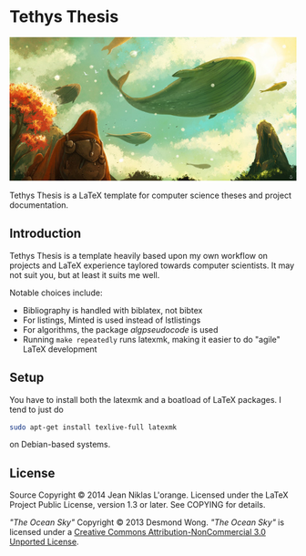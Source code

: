 # Tethys Thesis

<p align="center">
  <img src="fig/the-ocean-sky.jpg" alt="The Ocean Sky"/>
</p>

Tethys Thesis is a LaTeX template for computer science theses and project
documentation.

## Introduction

Tethys Thesis is a template heavily based upon my own workflow on projects and
LaTeX experience taylored towards computer scientists. It may not suit you, but
at least it suits me well.

Notable choices include:

* Bibliography is handled with biblatex, not bibtex
* For listings, Minted is used instead of lstlistings
* For algorithms, the package *algpseudocode* is used
* Running `make repeatedly` runs latexmk, making it easier to do "agile" LaTeX
  development

## Setup

You have to install both the latexmk and a boatload of LaTeX packages. I tend to
just do

```bash
sudo apt-get install texlive-full latexmk
```

on Debian-based systems.

## License

Source Copyright © 2014 Jean Niklas L'orange. Licensed under the LaTeX Project
Public License, version 1.3 or later. See COPYING for details.

*"The Ocean Sky"* Copyright © 2013 Desmond Wong. *"The Ocean Sky"* is licensed
under a
[Creative Commons Attribution-NonCommercial 3.0 Unported License][cc-by-nc].
 
[cc-by-nc]: http://creativecommons.org/licenses/by-nc/3.0/
